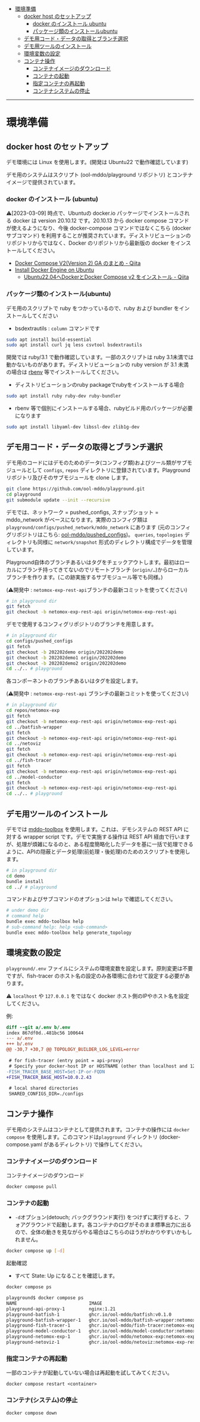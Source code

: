 <!-- TOC -->

- [環境準備](#%E7%92%B0%E5%A2%83%E6%BA%96%E5%82%99)
    - [docker host のセットアップ](#docker-host-%E3%81%AE%E3%82%BB%E3%83%83%E3%83%88%E3%82%A2%E3%83%83%E3%83%97)
        - [docker のインストール ubuntu](#docker-%E3%81%AE%E3%82%A4%E3%83%B3%E3%82%B9%E3%83%88%E3%83%BC%E3%83%AB-ubuntu)
        - [パッケージ類のインストールubuntu](#%E3%83%91%E3%83%83%E3%82%B1%E3%83%BC%E3%82%B8%E9%A1%9E%E3%81%AE%E3%82%A4%E3%83%B3%E3%82%B9%E3%83%88%E3%83%BC%E3%83%ABubuntu)
    - [デモ用コード・データの取得とブランチ選択](#%E3%83%87%E3%83%A2%E7%94%A8%E3%82%B3%E3%83%BC%E3%83%89%E3%83%BB%E3%83%87%E3%83%BC%E3%82%BF%E3%81%AE%E5%8F%96%E5%BE%97%E3%81%A8%E3%83%96%E3%83%A9%E3%83%B3%E3%83%81%E9%81%B8%E6%8A%9E)
    - [デモ用ツールのインストール](#%E3%83%87%E3%83%A2%E7%94%A8%E3%83%84%E3%83%BC%E3%83%AB%E3%81%AE%E3%82%A4%E3%83%B3%E3%82%B9%E3%83%88%E3%83%BC%E3%83%AB)
    - [環境変数の設定](#%E7%92%B0%E5%A2%83%E5%A4%89%E6%95%B0%E3%81%AE%E8%A8%AD%E5%AE%9A)
    - [コンテナ操作](#%E3%82%B3%E3%83%B3%E3%83%86%E3%83%8A%E6%93%8D%E4%BD%9C)
        - [コンテナイメージのダウンロード](#%E3%82%B3%E3%83%B3%E3%83%86%E3%83%8A%E3%82%A4%E3%83%A1%E3%83%BC%E3%82%B8%E3%81%AE%E3%83%80%E3%82%A6%E3%83%B3%E3%83%AD%E3%83%BC%E3%83%89)
        - [コンテナの起動](#%E3%82%B3%E3%83%B3%E3%83%86%E3%83%8A%E3%81%AE%E8%B5%B7%E5%8B%95)
        - [指定コンテナの再起動](#%E6%8C%87%E5%AE%9A%E3%82%B3%E3%83%B3%E3%83%86%E3%83%8A%E3%81%AE%E5%86%8D%E8%B5%B7%E5%8B%95)
        - [コンテナシステムの停止](#%E3%82%B3%E3%83%B3%E3%83%86%E3%83%8A%E3%82%B7%E3%82%B9%E3%83%86%E3%83%A0%E3%81%AE%E5%81%9C%E6%AD%A2)

<!-- /TOC -->

---

# 環境準備

## docker host のセットアップ

デモ環境には Linux を使用します。(開発は Ubuntu22 で動作確認しています)

デモ用のシステムはスクリプト (ool-mddo/playground リポジトリ) とコンテナイメージで提供されています。

### docker のインストール (ubuntu)

⚠️[2023-03-09] 時点で、Ubuntuの docker.io パッケージでインストールされる docker は version 20.10.12 です。20.10.13 から docker compose コマンドが使えるようになり、今後 docker-compose コマンドではなくこちら (docker サブコマンド) を利用することが推奨されています。ディストリビューションのリポジトリからではなく、Docker のリポジトリから最新版の docker をインストールしてください。

- [Docker Compose V2(Version 2) GA のまとめ - Qiita](https://qiita.com/zembutsu/items/d82b2ae1a511ebd6a350#docker-engine-linux-%E3%81%A7-compose-v2-%E3%82%92%E4%BD%BF%E3%81%86%E3%81%AB%E3%81%AF)
- [Install Docker Engine on Ubuntu](https://docs.docker.com/engine/install/ubuntu/#install-using-the-repository)
    - [Ubuntu22.04へDockerとDocker Compose v2 をインストール - Qiita](https://qiita.com/kujiraza/items/a8236f65e2c46735ee91)

### パッケージ類のインストール(ubuntu)

デモ用のスクリプトで ruby をつかっているので、ruby および bundler をインストールしてください

- bsdextrautils : `column` コマンドです

```bash
sudo apt install build-essential
sudo apt install curl jq less csvtool bsdextrautils
```

開発では ruby/3.1 で動作確認しています。一部のスクリプトは ruby 3.1未満では動かないものがあります。ディストリビューションの ruby version が 3.1 未満の場合は [rbenv](https://github.com/rbenv/rbenv) 等でインストールしてください。

- ディストリビューションのruby packageでrubyをインストールする場合

```bash
sudo apt install ruby ruby-dev ruby-bundler
```

- rbenv 等で個別にインストールする場合、rubyビルド用のパッケージが必要になります

```bash
sudo apt install libyaml-dev libssl-dev zlib1g-dev
```

## デモ用コード・データの取得とブランチ選択

デモ用のコードにはデモのためのデータ(コンフィグ類)およびツール類がサブモジュールとして `configs`, `repos` ディレクトリに登録されています。Playground リポジトリ及びそのサブモジュールを clone します。

```bash
git clone https://github.com/ool-mddo/playground.git
cd playground
git submodule update --init --recursive
```

デモでは、ネットワーク = pushed_configs, スナップショット = mddo_network がベースになります。実際のコンフィグ類は `playground/configs/pushed_network/mddo_network` にあります (元のコンフィグリポジトリはこちら: [ool-mddo/pushed_configs](https://github.com/ool-mddo/pushed_configs))。 `queries`, `topologies` ディレクトリも同様に `network/snapshot` 形式のディレクトリ構成でデータを管理しています。

Playground自体のブランチあるいはタグをチェックアウトします。最初はローカルにブランチ持ってきてないのでリモートブランチ (`origin/…`)からローカルブランチを作ります。(この跡実施するサブモジュール等でも同様。)

(⚠️開発中 : `netomox-exp-rest-api`ブランチの最新コミットを使ってください)

```bash
# in playground dir
git fetch
git checkout -b netomox-exp-rest-api origin/netomox-exp-rest-api
```

デモで使用するコンフィグリポジトリのブランチを用意します。

```bash
# in playground dir
cd configs/pushed_configs
git fetch
git checkout -b 202202demo origin/202202demo
git checkout -b 202202demo1 origin/202202demo
git checkout -b 202202demo2 origin/202202demo
cd ../.. # playground
```

各コンポーネントのブランチあるいはタグを設定します。

(⚠️開発中 : `netomox-exp-rest-api` ブランチの最新コミットを使ってください)

```bash
# in playground dir
cd repos/netomox-exp
git fetch
git checkout -b netomox-exp-rest-api origin/netomox-exp-rest-api
cd ../batfish-wrapper
git fetch
git checkout -b netomox-exp-rest-api origin/netomox-exp-rest-api
cd ../netoviz
git fetch
git checkout -b netomox-exp-rest-api origin/netomox-exp-rest-api
cd ../fish-tracer
git fetch
git checkout -b netomox-exp-rest-api origin/netomox-exp-rest-api
cd ../model-conductor
git fetch
git checkout -b netomox-exp-rest-api origin/netomox-exp-rest-api
cd ../.. # playground
```

## デモ用ツールのインストール

デモでは [mddo-toolbox](https://github.com/ool-mddo/mddo-toolbox-cli) を使用します。これは、デモシステムの REST API に対する wrapper script です。デモで実施する操作は REST API 経由で行いますが、処理が煩雑になるのと、ある程度簡略化したデータを基に一括で処理できるように、APIの隠蔽とデータ処理(前処理・後処理)のためのスクリプトを使用します。

```bash
# in playground dir
cd demo
bundle install
cd ../ # playground
```

コマンドおよびサブコマンドのオプションは `help` で確認してください。

```bash
# under demo dir
# command help
bundle exec mddo-toolbox help
# sub-command help: help <sub-command>
bundle exec mddo-toolbox help generate_topology
```

## 環境変数の設定

`playground/.env` ファイルにシステムの環境変数を設定します。原則変更は不要ですが、fish-tracer のホスト名の設定のみ各環境に合わせて設定する必要があります。

⚠️ `localhost` や `127.0.0.1` をではなく docker ホスト側のIPやホスト名を設定してください。

例:

```diff
diff --git a/.env b/.env
index 867df0d..481bc56 100644
--- a/.env
+++ b/.env
@@ -30,7 +30,7 @@ TOPOLOGY_BUILDER_LOG_LEVEL=error
 
 # for fish-tracer (entry point = api-proxy)
 # Specify your docker-host IP or HOSTNAME (other than localhost and 127.0.0.1)
-FISH_TRACER_BASE_HOST=Set-IP-or-FQDN
+FISH_TRACER_BASE_HOST=10.0.2.43
 
 # local shared directories
 SHARED_CONFIGS_DIR=./configs
```

## コンテナ操作

デモ用のシステムはコンテナとして提供されます。コンテナの操作には `docker compose` を使用します。このコマンドは`playground` ディレクトリ (docker-compose.yaml があるディレクトリ) で操作してください。

### コンテナイメージのダウンロード

コンテナイメージのダウンロード

```bash
docker compose pull
```

### コンテナの起動

- `-d`オプション(detouch; バックグラウンド実行) をつけずに実行すると、フォアグラウンドで起動します。各コンテナのログがそのまま標準出力に出るので、全体の動きを見ながらやる場合はこちらのほうがわかりやすいかもしれません。

```bash
docker compose up [-d]
```

起動確認

- すべて State: Up になることを確認します。

```bash
docker compose ps
```

```diff
playground$ docker compose ps
NAME                           IMAGE                                                   COMMAND                  SERVICE             CREATED             STATUS              PORTS
playground-api-proxy-1         nginx:1.21                                              "/docker-entrypoint.…"   api-proxy           18 seconds ago      Up 12 seconds       0.0.0.0:15000->80/tcp, :::15000->80/tcp
playground-batfish-1           ghcr.io/ool-mddo/batfish:v0.1.0                         "java -XX:-UseCompre…"   batfish             19 seconds ago      Up 16 seconds       9996-9997/tcp
playground-batfish-wrapper-1   ghcr.io/ool-mddo/batfish-wrapper:netomox-exp-rest-api   "/bin/sh /batfish-wr…"   batfish-wrapper     18 seconds ago      Up 16 seconds       
playground-fish-tracer-1       ghcr.io/ool-mddo/fish-tracer:netomox-exp-rest-api       "yarn dev"               fish-tracer         18 seconds ago      Up 14 seconds       
playground-model-conductor-1   ghcr.io/ool-mddo/model-conductor:netomox-exp-rest-api   "rerun --force-polli…"   model-conductor     18 seconds ago      Up 13 seconds       
playground-netomox-exp-1       ghcr.io/ool-mddo/netomox-exp:netomox-exp-rest-api       "rerun --force-polli…"   netomox-exp         18 seconds ago      Up 14 seconds       
playground-netoviz-1           ghcr.io/ool-mddo/netoviz:netomox-exp-rest-api           "docker-entrypoint.s…"   netoviz             19 seconds ago      Up 16 seconds       0.0.0.0:3000->3000/tcp, :::3000->3000/tcp
```

### 指定コンテナの再起動

一部のコンテナが起動していない場合は再起動を試してみてください。

```
docker compose restart <container>
```

### コンテナ(システム)の停止

```bash
docker compose down
```
